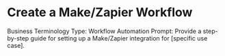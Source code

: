 # Create a Make/Zapier Workflow

Business Terminology Type: Workflow Automation
Prompt: Provide a step-by-step guide for setting up a Make/Zapier integration for [specific use case].